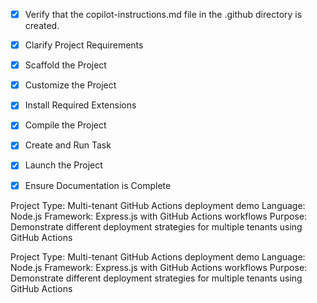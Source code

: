 <!-- Use this file to provide workspace-specific custom instructions to Copilot. For more details, visit https://code.visualstudio.com/docs/copilot/copilot-customization#_use-a-githubcopilotinstructionsmd-file -->
- [x] Verify that the copilot-instructions.md file in the .github directory is created.

- [x] Clarify Project Requirements

- [x] Scaffold the Project

- [x] Customize the Project

- [x] Install Required Extensions

- [x] Compile the Project

- [x] Create and Run Task

- [x] Launch the Project

- [x] Ensure Documentation is Complete

Project Type: Multi-tenant GitHub Actions deployment demo
Language: Node.js
Framework: Express.js with GitHub Actions workflows
Purpose: Demonstrate different deployment strategies for multiple tenants using GitHub Actions

Project Type: Multi-tenant GitHub Actions deployment demo
Language: Node.js
Framework: Express.js with GitHub Actions workflows
Purpose: Demonstrate different deployment strategies for multiple tenants using GitHub Actions